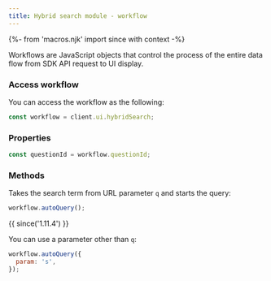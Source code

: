 ```yaml
---
title: Hybrid search module - workflow
---
```


{%- from 'macros.njk' import since with context -%}

Workflows are JavaScript objects that control the process of the entire data flow from SDK API request to UI display. 

### Access workflow

You can access the workflow as the following:

```js
const workflow = client.ui.hybridSearch;
```

### Properties

```js
const questionId = workflow.questionId;
```

### Methods

Takes the search term from URL parameter `q` and starts the query:

```js
workflow.autoQuery();
```

{{ since('1.11.4') }}

You can use a parameter other than `q`:

```js
workflow.autoQuery({
  param: 's',
});
```
